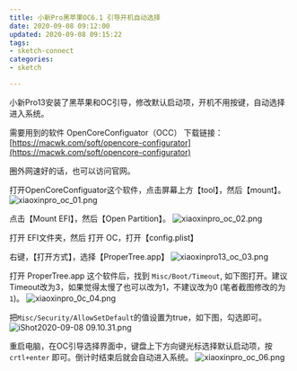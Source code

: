 ```yaml
---
title: 小新Pro黑苹果OC6.1 引导开机自动选择
date: 2020-09-08 09:12:00
updated: 2020-09-08 09:15:22
tags: 
- sketch-connect
categories: 
- sketch

---
```

小新Pro13安装了黑苹果和OC引导，修改默认启动项，开机不用按键，自动选择进入系统。

需要用到的软件
OpenCoreConfiguator（OCC）
下载链接：[https://macwk.com/soft/opencore-configurator](https://macwk.com/soft/opencore-configurator)

圈外网速好的话，也可以访问官网。


<!--more-->


打开OpenCoreConfiguator这个软件，点击屏幕上方【tool】，然后【mount】。
![xiaoxinpro_oc_01.png][1]

点击【Mount EFI】，然后【Open Partition】。
![xiaoxinpro_oc_02.png][2]

打开 EFI文件夹，然后 打开 OC，打开【config.plist】

右键，【打开方式】，选择【ProperTree.app】
![xiaoxinpro13_oc_03.png][3]

打开 ProperTree.app 这个软件后，找到 `Misc/Boot/Timeout`, 如下图打开。建议Timeout改为3，如果觉得太慢了也可以改为1，不建议改为0 (笔者截图修改的为`1`)。
![xiaoxinpro_0c_04.png][4]


把`Misc/Security/AllowSetDefault`的值设置为true，如下图，勾选即可。
![iShot2020-09-08 09.10.31.png][5]


重启电脑，在OC引导选择界面中，键盘上下方向键光标选择默认启动项，按`crtl+enter` 即可。倒计时结束后就会自动进入系统。
![xiaoxinpro_oc_06.png][6]


  [1]: https://imgs.gnux.cn/usr/uploads/2020/09/1634878109.png
  [2]: https://imgs.gnux.cn/usr/uploads/2020/09/811218013.png
  [3]: https://imgs.gnux.cn/usr/uploads/2020/09/4286338370.png
  [4]: https://imgs.gnux.cn/usr/uploads/2020/09/2118888235.png
  [5]: https://imgs.gnux.cn/usr/uploads/2020/09/2360941322.png
  [6]: https://imgs.gnux.cn/usr/uploads/2020/09/481872085.png
